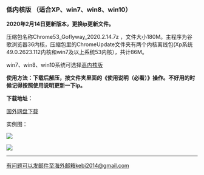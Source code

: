 ### 低内核版 （适合XP、win7、win8、win10）

**2020年2月14日更新版本，更换ip更新文件。**

压缩包名称Chrome53_Goflyway_2020.2.14.7z ，文件大小180M。主程序为谷歌浏览器36内核，压缩包里的ChromeUpdate文件夹有两个内核离线包(Xp系统49.0.2623.112内核和win7及以上系统53内核），共计86M。

win7、win8、win10系统可选择[高内核版](https://github.com/Alvin9999/new-pac/wiki/%E9%AB%98%E5%86%85%E6%A0%B8%E7%89%88)

**使用方法：下载后解压，按文件夹里面的《使用说明（必看）》操作。不好用的时候记得按照使用说明更新一下ip。**

**下载地址：**

[国外网盘下载](http://173.0.55.66/html/2020214/Chrome53_Goflyway_2020.2.14.7z) 

实例图：

![](https://raw.githubusercontent.com/Alvin9999/pac2/master/softimag/53gw2.PNG)

![](https://raw.githubusercontent.com/Alvin9999/pac2/master/softimag/53gw.PNG)

***

有问题可以发邮件至海外邮箱kebi2014@gmail.com
